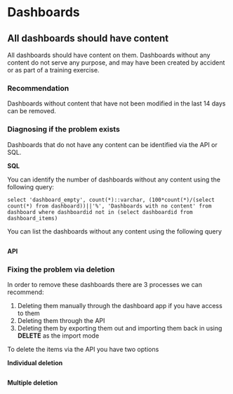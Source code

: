 # Dashboards

## All dashboards should have content

All dashboards should have content on them. Dashboards without any content do not serve any purpose, and may have been created by accident or as part of a training exercise.

### Recommendation

Dashboards without content that have not been modified in the last 14 days can be removed.

### Diagnosing if the problem exists

Dashboards that do not have any content can be identified via the API or SQL.

**SQL**

You can identify the number of dashboards without any content using the following query:
```
select 'dashboard_empty', count(*)::varchar, (100*count(*)/(select count(*) from dashboard))||'%', 'Dashboards with no content' from dashboard where dashboardid not in (select dashboardid from dashboard_items)
```
You can list the dashboards without any content using the following query
```
```

**API**


###  Fixing the problem via deletion

In order to remove these dashboards there are 3 processes we can recommend:

1. Deleting them manually through the dashboard app if you have access to them
2. Deleting them through the API
3. Deleting them by exporting them out and importing them back in using **DELETE** as the import mode

To delete the items via the API you have two options

**Individual deletion**
```
```


**Multiple deletion**
```
```